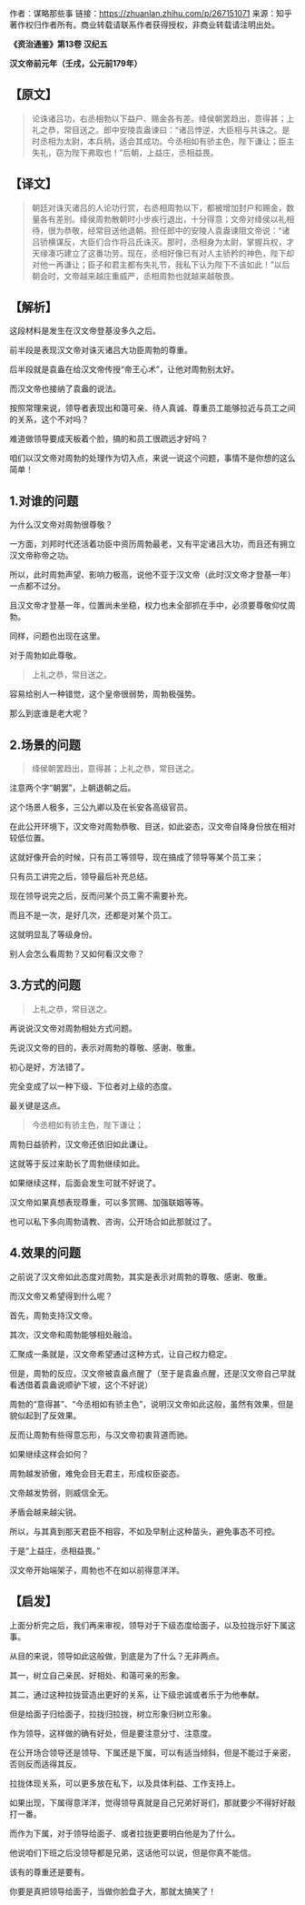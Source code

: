 作者：谋略那些事
链接：https://zhuanlan.zhihu.com/p/267151071
来源：知乎
著作权归作者所有。商业转载请联系作者获得授权，非商业转载请注明出处。



**《资治通鉴》第13卷 汉纪五**

**汉文帝前元年（壬戌，公元前179年）**

## **【原文】**

> 论诛诸吕功，右丞相勃以下益户、赐金各有差。绛侯朝罢趋出，意得甚；上礼之恭，常目送之。郎中安陵袁盎谏曰：“诸吕悖逆，大臣相与共诛之。是时丞相为太尉，本兵柄，适会其成功。今丞相如有骄主色，陛下谦让；臣主失礼，窃为陛下弗取也！”后朝，上益庄，丞相益畏。

## **【译文】**

> 朝廷对诛灭诸吕的人论功行赏，右丞相周勃以下，都被增加封户和赐金，数量各有差别。绛侯周勃散朝时小步疾行退出，十分得意；文帝对绛侯以礼相待，很为恭敬，经常目送他退朝。担任郎中的安陵人袁盎谏阻文帝说：“诸吕骄横谋反，大臣们合作将吕氏诛灭。那时，丞相身为太尉，掌握兵权，才天缘凑巧建立了这番功劳。现在，丞相好像已有对人主骄矜的神色，陛下却对他一再谦让；臣子和君主都有失礼节，我私下认为陛下不该如此！”以后朝会时，文帝越来越庄重威严，丞相周勃也就越来越敬畏。

## **【解析】**

这段材料是发生在汉文帝登基没多久之后。

前半段是表现汉文帝对诛灭诸吕大功臣周勃的尊重。

后半段就是袁盎在给汉文帝传授“帝王心术”，让他对周勃别太好。

而汉文帝也接纳了袁盎的说法。

按照常理来说，领导者表现出和蔼可亲、待人真诚、尊重员工能够拉近与员工之间的关系，这个不对吗？

难道做领导要成天板着个脸，搞的和员工很疏远才好吗？

咱们以汉文帝对周勃的处理作为切入点，来说一说这个问题，事情不是你想的这么简单！

## **1.对谁的问题**

为什么汉文帝对周勃很尊敬？

一方面，刘邦时代还活着功臣中资历周勃最老，又有平定诸吕大功，而且还有拥立汉文帝称帝之功。

所以，此时周勃声望、影响力极高，说他不亚于汉文帝（此时汉文帝才登基一年）一点都不过分。

且汉文帝才登基一年，位置尚未坐稳，权力也未全部抓在手中，必须要尊敬仰仗周勃。

同样，问题也出现在这里。

对于周勃如此尊敬。

> 上礼之恭，常目送之。

容易给别人一种错觉，这个皇帝很弱势，周勃极强势。

那么到底谁是老大呢？

## **2.场景的问题**

> 绛侯朝罢趋出，意得甚；上礼之恭，常目送之。

注意两个字“朝罢”，上朝退朝之后。

这个场景人极多，三公九卿以及在长安各高级官员。

在此公开环境下，汉文帝对周勃恭敬、目送，如此姿态，汉文帝自降身份放在相对较低位置。

这就好像开会的时候，只有员工等领导，现在搞成了领导等某个员工来；



只有员工讲完之后，领导最后补充总结。



现在领导说完之后，反而问某个员工需不需要补充。



而且不是一次，是好几次，还都是对某个员工。

这就明显乱了等级身份。

别人会怎么看周勃？又如何看汉文帝？

## **3.方式的问题**

> 上礼之恭，常目送之。

再说说汉文帝对周勃相处方式问题。

先说汉文帝的目的，表示对周勃的尊敬、感谢、敬重。

初心是好，方法错了。

完全变成了以一种下级、下位者对上级的态度。

最关键是这点。

> 今丞相如有骄主色，陛下谦让；

周勃日益骄矜，汉文帝还依旧如此谦让。

这就等于反过来助长了周勃继续如此。

如果继续这样，后面会发生可就不好说了。

汉文帝如果真想表现尊重，可以多赏赐、加强联姻等等。

也可以私下多向周勃请教、咨询，公开场合如此那就过了。

## **4.效果的问题**

之前说了汉文帝如此态度对周勃，其实是表示对周勃的尊敬、感谢、敬重。

而汉文帝又希望得到什么呢？

首先，周勃支持汉文帝。

其次，汉文帝和周勃能够相处融洽。

汇聚成一条就是，汉文帝希望通过这种方式，让自己权力稳定。

但是，周勃的反应，汉文帝被袁盎点醒了（至于是袁盎点醒，还是汉文帝自己早就看透借着袁盎说顺驴下坡，这个不好说）

周勃的“意得甚”、“今丞相如有骄主色”，说明汉文帝如此这般，虽然有效果，但是貌似起到了反效果。

反而让周勃有些得意忘形，与汉文帝初衷背道而驰。

如果继续这样会如何？

周勃越发骄傲，难免会目无君主，形成权臣姿态。

文帝越发势弱，则威信全无。

矛盾会越来越尖锐。

所以，与其真到那天君臣不相容，不如及早制止这种苗头，避免事态不可控。

于是“上益庄，丞相益畏。”

汉文帝开始端架子，周勃也不在如以前得意洋洋。



## **【启发】**

上面分析完之后，我们再来审视，领导对于下级态度给面子，以及拉拢示好下属这事。

从目的来说，领导如此这般做，到底是为了什么？无非两点。

其一，树立自己亲民、好相处、和蔼可亲的形象。

其二，通过这种拉拢营造出更好的关系，让下级忠诚或者乐于为他奉献。

但是给面子归给面子，拉拢归拉拢，树立形象归树立形象。

作为领导，这样做的确有好处，但是要注意分寸、注意度。

在公开场合领导还是领导、下属还是下属，可以有适当倾斜，但是不能过于亲密，否则反而适得其反。

拉拢体现关系，可以更多放在私下，以及具体利益、工作支持上。

如果出现，下属得意洋洋，觉得领导真就是自己兄弟好哥们，那就要少不得好好敲打一番。

而作为下属，对于领导给面子、或者拉拢更要明白他是为了什么。

他说咱们下班之后没领导都是兄弟，这话他可以说，但是你真不能信。

该有的尊重还是要有。



你要是真把领导给面子，当做你脸盘子大，那就太搞笑了！